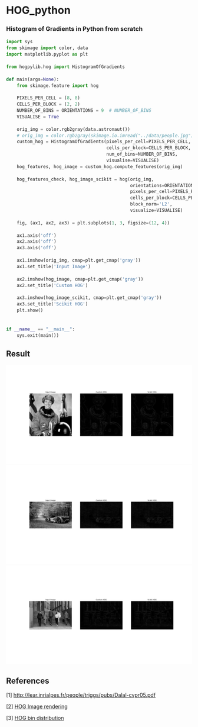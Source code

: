 # HOG_python
### Histogram of Gradients in Python from scratch

```python
import sys
from skimage import color, data
import matplotlib.pyplot as plt

from hogpylib.hog import HistogramOfGradients

def main(args=None):
    from skimage.feature import hog

    PIXELS_PER_CELL = (8, 8)
    CELLS_PER_BLOCK = (2, 2)
    NUMBER_OF_BINS = ORIENTATIONS = 9  # NUMBER_OF_BINS
    VISUALISE = True

    orig_img = color.rgb2gray(data.astronaut())
    # orig_img = color.rgb2gray(skimage.io.imread("../data/people.jpg"))
    custom_hog = HistogramOfGradients(pixels_per_cell=PIXELS_PER_CELL,
                                      cells_per_block=CELLS_PER_BLOCK,
                                      num_of_bins=NUMBER_OF_BINS,
                                      visualise=VISUALISE)
    hog_features, hog_image = custom_hog.compute_features(orig_img)

    hog_features_check, hog_image_scikit = hog(orig_img,
                                               orientations=ORIENTATIONS,
                                               pixels_per_cell=PIXELS_PER_CELL,
                                               cells_per_block=CELLS_PER_BLOCK,
                                               block_norm='L2',
                                               visualize=VISUALISE)

    fig, (ax1, ax2, ax3) = plt.subplots(1, 3, figsize=(12, 4))

    ax1.axis('off')
    ax2.axis('off')
    ax3.axis('off')

    ax1.imshow(orig_img, cmap=plt.get_cmap('gray'))
    ax1.set_title('Input Image')

    ax2.imshow(hog_image, cmap=plt.get_cmap('gray'))
    ax2.set_title('Custom HOG')

    ax3.imshow(hog_image_scikit, cmap=plt.get_cmap('gray'))
    ax3.set_title('Scikit HOG')
    plt.show()


if __name__ == "__main__":
    sys.exit(main())
```

## Result

<img src="./examples/HOG_implementation.png" width="700">
<img src="./examples/Hog_car.png" width="700">
<img src="./examples/HOG_people.png" width="700">

## References

[1] http://lear.inrialpes.fr/people/triggs/pubs/Dalal-cvpr05.pdf


[2] [HOG Image rendering](https://github.com/scikit-image/scikit-image/blob/main/skimage/feature/_hog.py#L245-L265)

[3] [HOG bin distribution](https://courses.cs.duke.edu/compsci527/fall15/notes/hog.pdf)
